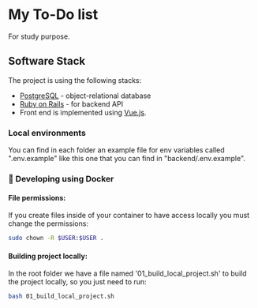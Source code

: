 # My To-Do list

For study purpose.

## Software Stack

The project is using the following stacks:

* [PostgreSQL](https://www.postgresql.org/docs/15/index.html) - object-relational database
* [Ruby on Rails](https://rubyonrails.org/2025/3/12/Rails-Version-8-0-2-has-been-released) - for backend API
* Front end is implemented using [Vue.js](https://vuejs.org/guide/introduction.html).

### Local environments

You can find in each folder an example file for env variables called ".env.example" like this one that you can find in "backend/.env.example".

### 🐳 Developing using Docker

#### File permissions:
If you create files inside of your container to have access locally you must change the permissions:

```sh
sudo chown -R $USER:$USER .
```
#### Building project locally:
In the root folder we have a file named '01_build_local_project.sh' to build the project locally, so you just need to run:

```sh
bash 01_build_local_project.sh
```